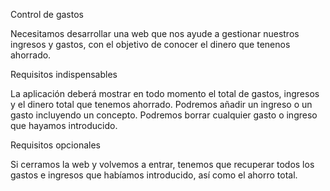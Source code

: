 Control de gastos

Necesitamos desarrollar una web que nos ayude a gestionar nuestros ingresos y gastos, con el objetivo de conocer el dinero que tenenos ahorrado.

Requisitos indispensables


La aplicación deberá mostrar en todo momento el total de gastos, ingresos y el dinero total que tenemos ahorrado.
Podremos añadir un ingreso o un gasto incluyendo un concepto.
Podremos borrar cualquier gasto o ingreso que hayamos introducido.


Requisitos opcionales

Si cerramos la web y volvemos a entrar, tenemos que recuperar todos los gastos e ingresos que habíamos introducido, así como el ahorro total.
